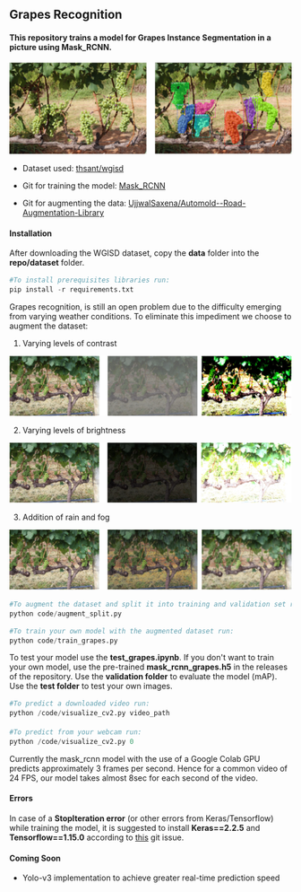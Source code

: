 ## Grapes Recognition

#### This repository trains a model for Grapes Instance Segmentation in a picture using Mask_RCNN.

<img src="./images/test_pred.bmp" alt="">

* Dataset used: [thsant/wgisd](https://zenodo.org/record/3361736#.XcQJVzMzZPY)

* Git for training the model: [Mask_RCNN](https://github.com/matterport/Mask_RCNN)

* Git for augmenting the data: [UjjwalSaxena/Automold--Road-Augmentation-Library](https://github.com/UjjwalSaxena/Automold--Road-Augmentation-Library)

#### Installation

After downloading the WGISD dataset, copy the **data** folder into the **repo/dataset** folder.

```python
#To install prerequisites libraries run:
pip install -r requirements.txt
```
Grapes recognition, is still an open problem due to the difficulty emerging from varying weather conditions. To eliminate this impediment we choose to augment the dataset:

1. Varying levels of contrast
<img src="./images/contrast.bmp" alt="">

2. Varying levels of brightness
<img src="./images/brightness.bmp" alt="">

3. Addition of rain and fog
<img src="./images/rain-fog.bmp" alt="">

```python
#To augment the dataset and split it into training and validation set run:
python code/augment_split.py
```

```python
#To train your own model with the augmented dataset run:
python code/train_grapes.py
```

To test your model use the **test_grapes.ipynb**. If you don't want to train your own model, use the pre-trained **mask_rcnn_grapes.h5** in the releases of the repository. Use the **validation folder** to evaluate the model (mAP). Use the **test folder** to test your own images. 

```python
#To predict a downloaded video run:
python /code/visualize_cv2.py video_path

#To predict from your webcam run:
python /code/visualize_cv2.py 0
```

Currently the mask_rcnn model with the use of a Google Colab GPU predicts approximately 3 frames per second. Hence for a common video of 24 FPS, our model takes almost 8sec for each second of the video. 

#### Errors

In case of a **StopIteration error** (or other errors from Keras/Tensorflow) while training the model, it is suggested to install **Keras==2.2.5** and **Tensorflow==1.15.0** according to [this](https://github.com/matterport/Mask_RCNN/issues/1825#issuecomment-549767122) git issue.

#### Coming Soon
* Yolo-v3 implementation to achieve greater real-time prediction speed
